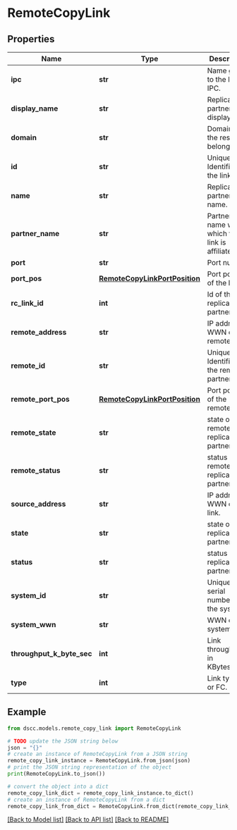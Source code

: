# RemoteCopyLink


## Properties

Name | Type | Description | Notes
------------ | ------------- | ------------- | -------------
**ipc** | **str** | Name given to the link IPC. | [optional] 
**display_name** | **str** | Replication partner link displayname. | [optional] 
**domain** | **str** | Domain that the resource belongs to. | [optional] 
**id** | **str** | Unique Identifier of the link | [optional] 
**name** | **str** | Replication partner link name. | [optional] 
**partner_name** | **str** | Partner name with which the link is affiliated. | [optional] 
**port** | **str** | Port number. | [optional] 
**port_pos** | [**RemoteCopyLinkPortPosition**](RemoteCopyLinkPortPosition.md) | Port position of the link | [optional] 
**rc_link_id** | **int** | Id of the replication partner link. | [optional] 
**remote_address** | **str** | IP address or WWN of the remote link. | [optional] 
**remote_id** | **str** | Unique Identifier of the remote partner link | [optional] 
**remote_port_pos** | [**RemoteCopyLinkPortPosition**](RemoteCopyLinkPortPosition.md) | Port position of the remote link | [optional] 
**remote_state** | **str** | state of the remote replicatoin partner link. | [optional] 
**remote_status** | **str** | status of the remote replication partner link. | [optional] 
**source_address** | **str** | IP address or WWN of the link. | [optional] 
**state** | **str** | state of the replication partner link. | [optional] 
**status** | **str** | status of the replication partner link. | [optional] 
**system_id** | **str** | Unique ID or serial number of the system. | [optional] 
**system_wwn** | **str** | WWN of the system. | [optional] 
**throughput_k_byte_sec** | **int** | Link throughput in KBytes/sec. | [optional] 
**type** | **int** | Link type IP or FC. | [optional] 

## Example

```python
from dscc.models.remote_copy_link import RemoteCopyLink

# TODO update the JSON string below
json = "{}"
# create an instance of RemoteCopyLink from a JSON string
remote_copy_link_instance = RemoteCopyLink.from_json(json)
# print the JSON string representation of the object
print(RemoteCopyLink.to_json())

# convert the object into a dict
remote_copy_link_dict = remote_copy_link_instance.to_dict()
# create an instance of RemoteCopyLink from a dict
remote_copy_link_from_dict = RemoteCopyLink.from_dict(remote_copy_link_dict)
```
[[Back to Model list]](../README.md#documentation-for-models) [[Back to API list]](../README.md#documentation-for-api-endpoints) [[Back to README]](../README.md)


